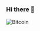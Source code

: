 ### Hi there 👋

<!--
**foxphi/foxphi** is a ✨ _special_ ✨ repository because its `README.md` (this file) appears on your GitHub profile.

Here are some ideas to get you started:

- 🔭 I’m currently working on ...
- 🌱 I’m currently learning ...
- 👯 I’m looking to collaborate on ...
- 🤔 I’m looking for help with ...
- 💬 Ask me about ...
- 📫 How to reach me: ...
- 😄 Pronouns: ...
- ⚡ Fun fact: ...
-->
![Bitcoin]([https://github.com/chuksoo/IBM-Data-Science-Capstone-SpaceX/blob/main/Plots/Confusion%20matrix.PNG](https://github.com/foxphi/foxphi/blob/main/643db360478709.5a4e92c45df8c.jpg))
